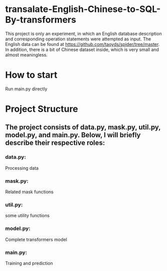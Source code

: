 # transalate-English-Chinese-to-SQL-By-transformers
This project is only an experiment, in which an English database description and corresponding operation statements were attempted as input. The English data can be found at https://github.com/taoyds/spider/tree/master. In addition, there is a bit of Chinese dataset inside, which is very small and almost meaningless.

# How to start
Run main.py directly

# Project Structure
## The project consists of data.py, mask.py, util.py, model.py, and main.py. Below, I will briefly describe their respective roles:
### data.py:
  Processing data
### mask.py:
  Related mask functions
### util.py:
  some utility functions
### model.py:
  Complete transformers model
### main.py:
  Training and prediction
